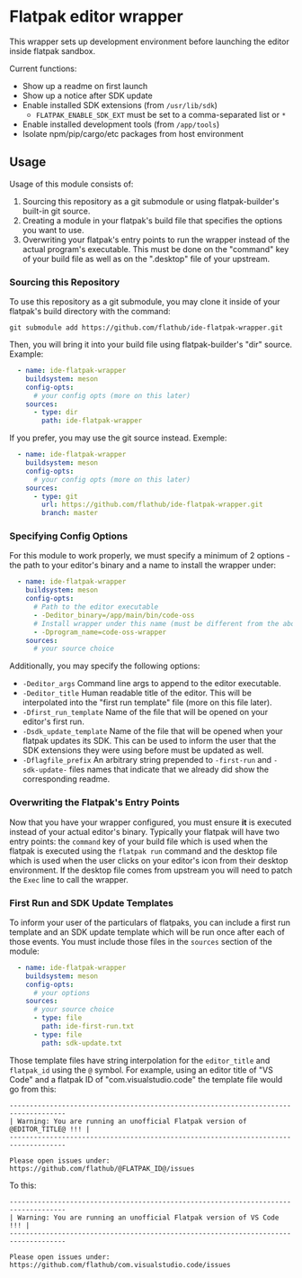 # Flatpak editor wrapper

This wrapper sets up development environment before launching the editor inside flatpak sandbox.

Current functions:
* Show up a readme on first launch
* Show up a notice after SDK update
* Enable installed SDK extensions (from `/usr/lib/sdk`)
  * `FLATPAK_ENABLE_SDK_EXT` must be set to a comma-separated list or `*`
* Enable installed development tools (from `/app/tools`)
* Isolate npm/pip/cargo/etc packages from host environment

## Usage

Usage of this module consists of:

  1. Sourcing this repository as a git submodule or using flatpak-builder's built-in git source.
  1. Creating a module in your flatpak's build file that specifies the options you want to use.
  1. Overwriting your flatpak's entry points to run the wrapper instead of the actual program's
  executable. This must be done on the "command" key of your build file as well as on the
  ".desktop" file of your upstream.

### Sourcing this Repository

To use this repository as a git submodule, you may clone it inside of your flatpak's build directory
with the command:

```
git submodule add https://github.com/flathub/ide-flatpak-wrapper.git
```

Then, you will bring it into your build file using flatpak-builder's "dir" source. Example:

```yaml
  - name: ide-flatpak-wrapper
    buildsystem: meson
    config-opts:
      # your config opts (more on this later)
    sources:
      - type: dir
        path: ide-flatpak-wrapper
```

If you prefer, you may use the git source instead. Exemple:

```yaml
  - name: ide-flatpak-wrapper
    buildsystem: meson
    config-opts:
      # your config opts (more on this later)
    sources:
      - type: git
        url: https://github.com/flathub/ide-flatpak-wrapper.git
        branch: master
```

### Specifying Config Options

For this module to work properly, we must specify a minimum of 2 options - the path to your editor's
binary and a name to install the wrapper under:

```yaml
  - name: ide-flatpak-wrapper
    buildsystem: meson
    config-opts:
      # Path to the editor executable
      - -Deditor_binary=/app/main/bin/code-oss
      # Install wrapper under this name (must be different from the above)
      - -Dprogram_name=code-oss-wrapper
    sources:
      # your source choice
```

Additionally, you may specify the following options:

  - `-Deditor_args` Command line args to append to the editor executable.
  - `-Deditor_title` Human readable title of the editor. This will be interpolated into the "first run template"
      file (more on this file later).
  - `-Dfirst_run_template` Name of the file that will be opened on your editor's first run.
  - `-Dsdk_update_template` Name of the file that will be opened when your flatpak updates its SDK. This can be
      used to inform the user that the SDK extensions they were using before must be updated as well.
  - `-Dflagfile_prefix` An arbitrary string prepended to `-first-run` and `-sdk-update-` files names that indicate
      that we already did show the corresponding readme.

### Overwriting the Flatpak's Entry Points

Now that you have your wrapper configured, you must ensure **it** is executed instead of your actual editor's
binary. Typically your flatpak will have two entry points: the `command` key of your build file which is used
when the flatpak is executed using the `flatpak run` command and the desktop file which is used when the user
clicks on your editor's icon from their desktop environment. If the desktop file comes from upstream you will
need to patch the `Exec` line to call the wrapper.

### First Run and SDK Update Templates

To inform your user of the particulars of flatpaks, you can include a first run template and an SDK update template
which will be run once after each of those events. You must include those files in the `sources` section of the
module:

```yaml
  - name: ide-flatpak-wrapper
    buildsystem: meson
    config-opts:
      # your options
    sources:
      # your source choice
      - type: file
        path: ide-first-run.txt
      - type: file
        path: sdk-update.txt
```

Those template files have string interpolation for the `editor_title` and `flatpak_id` using the `@` symbol.
For example, using an editor title of "VS Code" and a flatpak ID of "com.visualstudio.code" the template file
would go from this:

```
------------------------------------------------------------------------------------
| Warning: You are running an unofficial Flatpak version of @EDITOR_TITLE@ !!! |
------------------------------------------------------------------------------------

Please open issues under: https://github.com/flathub/@FLATPAK_ID@/issues
```

To this:

```
------------------------------------------------------------------------------------
| Warning: You are running an unofficial Flatpak version of VS Code !!! |
------------------------------------------------------------------------------------

Please open issues under: https://github.com/flathub/com.visualstudio.code/issues
```
